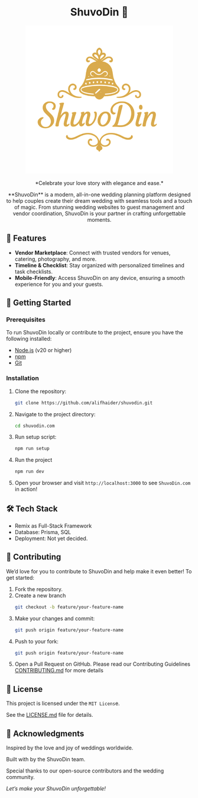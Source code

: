 <div align="center">
<h1 align="center"> ShuvoDin 💍</h1>

<img src="https://github.com/alifhaider/shuvodin.com/blob/main/public/img/logo.png" width="400" height="auto" alt="shuvodin banner" /> 
<p align="center">
*Celebrate your love story with elegance and ease.*
</p>
**ShuvoDin** is a modern, all-in-one wedding planning platform designed to help couples create their dream wedding with seamless tools and a touch of magic. From stunning wedding websites to guest management and vendor coordination, ShuvoDin is your partner in crafting unforgettable moments.
</div>



## 🌟 Features

- **Vendor Marketplace**: Connect with trusted vendors for venues, catering, photography, and more.
- **Timeline & Checklist**: Stay organized with personalized timelines and task checklists.
- **Mobile-Friendly**: Access ShuvoDin on any device, ensuring a smooth experience for you and your guests.

## 🚀 Getting Started

### Prerequisites
To run ShuvoDin locally or contribute to the project, ensure you have the following installed:
- [Node.js](https://nodejs.org/) (v20 or higher)
- [npm](https://www.npmjs.com/)
- [Git](https://git-scm.com/)

### Installation
1. Clone the repository:
   ```bash
   git clone https://github.com/alifhaider/shuvodin.git
   ```
2. Navigate to the project directory:
   ```bash
   cd shuvodin.com
   ```
3. Run setup script:
   ```bash
   npm run setup
   ```
4. Run the project
   ```bash
   npm run dev
   ```
5. Open your browser and visit `http://localhost:3000` to see `ShuvoDin.com` in action!

## 🛠️ Tech Stack

- Remix as Full-Stack Framework
- Database: Prisma, SQL
- Deployment: Not yet decided.

## 🤝 Contributing

We’d love for you to contribute to ShuvoDin and help make it even better! To get started:
1. Fork the repository.
2. Create a new branch
   ```bash
   git checkout -b feature/your-feature-name
   ```
3. Make your changes and commit:
   ```bash
   git push origin feature/your-feature-name
   ```
4. Push to your fork:
   ```bash
   git push origin feature/your-feature-name
   ```
5. Open a Pull Request on GitHub.
Please read our Contributing Guidelines [CONTRIBUTING.md](https://github.com/alifhaider/shuvodin.com/CONTRIBUTING.md) for more details

## 🪪 License

This project is licensed under the `MIT Licens`e. 

See the [LICENSE.md](https://github.com/alifhaider/shuvodin.com/LICENSE.md) file for details.

## 🙏 Acknowledgments

Inspired by the love and joy of weddings worldwide.

Built with by the ShuvoDin team.

Special thanks to our open-source contributors and the wedding community.

*Let’s make your ShuvoDin unforgettable!*




